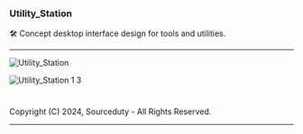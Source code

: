 ### Utility_Station

🛠️ Concept desktop interface design for tools and utilities.

***
![Utility_Station](https://github.com/sourceduty/Utility_Station/assets/123030236/1e725c05-c3ad-4222-a7ff-82586a562420)

![Utility_Station 1 3](https://github.com/sourceduty/Utility_Station/assets/123030236/3d77f9cb-54c1-44cd-a2a5-0af84fa395da)
#
Copyright (C) 2024, Sourceduty - All Rights Reserved.
***
